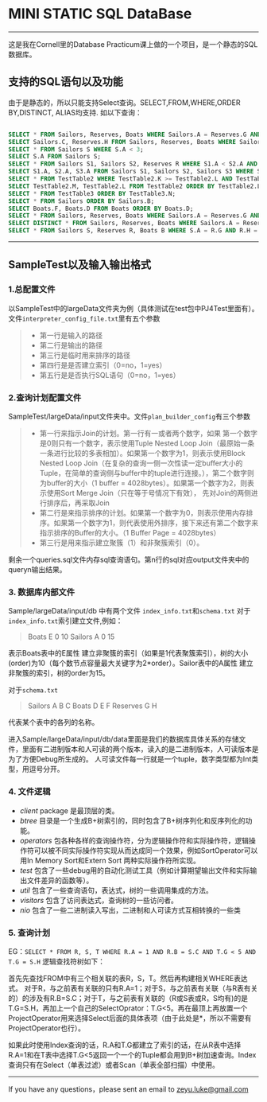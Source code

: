 # MINI STATIC SQL DataBase

------

这是我在Cornell里的Database Practicum课上做的一个项目，是一个静态的SQL数据库。
## 支持的SQL语句以及功能
由于是静态的，所以只能支持Select查询。SELECT,FROM,WHERE,ORDER BY,DISTINCT, ALIAS均支持.
如以下查询：
```sql

SELECT * FROM Sailors, Reserves, Boats WHERE Sailors.A = Reserves.G AND Reserves.H = Boats.D;
SELECT Sailors.C, Reserves.H FROM Sailors, Reserves, Boats WHERE Sailors.A = Reserves.G AND Reserves.H = Boats.D AND Sailors.B < 150;
SELECT * FROM Sailors S WHERE S.A < 3;
SELECT S.A FROM Sailors S;
SELECT * FROM Sailors S1, Sailors S2, Reserves R WHERE S1.A < S2.A AND S1.A = R.G;
SELECT S1.A, S2.A, S3.A FROM Sailors S1, Sailors S2, Sailors S3 WHERE S1.A < S2.A AND S2.A < S3.A AND S3.A < 5;
SELECT * FROM TestTable2 WHERE TestTable2.K >= TestTable2.L AND TestTable2.L <= TestTable2.M; 
SELECT TestTable2.M, TestTable2.L FROM TestTable2 ORDER BY TestTable2.L;
SELECT * FROM TestTable3 ORDER BY TestTable3.N;
SELECT * FROM Sailors ORDER BY Sailors.B;
SELECT Boats.F, Boats.D FROM Boats ORDER BY Boats.D;
SELECT * FROM Sailors, Reserves, Boats WHERE Sailors.A = Reserves.G AND Reserves.H = Boats.D ORDER BY Sailors.C;
SELECT DISTINCT * FROM Sailors, Reserves, Boats WHERE Sailors.A = Reserves.G AND Reserves.H = Boats.D ORDER BY Sailors.C, Boats.F;
SELECT * FROM Sailors S, Reserves R, Boats B WHERE S.A = R.G AND R.H = B.D ORDER BY S.C;

```
------
## SampleTest以及输入输出格式
### 1.总配置文件
以SampleTest中的largeData文件夹为例（具体测试在test包中PJ4Test里面有）。文件`interpreter_config_file.txt`里有五个参数
> * 第一行是输入的路径
> * 第二行是输出的路径
> * 第三行是临时用来排序的路径
> * 第四行是是否建立索引（0=no，1=yes）
> * 第五行是是否执行SQL语句（0=no，1=yes）

### 2.查询计划配置文件
SampleTest/largeData/input文件夹中。文件`plan_builder_config`有三个参数
> * 第一行来指示Join的计划。第一行有一或者两个数字，如果 第一个数字是0则只有一个数字，表示使用Tuple Nested Loop Join（最原始一条一条进行比较的多表相加）。如果第一个数字为1，则表示使用Block Nested Loop Join（在复杂的查询一侧一次性读一定buffer大小的Tuple，在简单的查询侧与buffer中的tuple进行连接。），第二个数字则为buffer的大小（1 buffer = 4028bytes）。如果第一个数字为2，则表示使用Sort Merge Join（只在等于号情况下有效）， 先对Join的两侧进行排序后，再采取Join
> * 第二行是来指示排序的计划。如果第一个数字为0，则表示使用内存排序。如果第一个数字为1，则代表使用外排序，接下来还有第二个数字来指示排序的Buffer的大小。（1 Buffer Page = 4028bytes）
> * 第三行是用来指示建立聚簇（1）和非聚簇索引（0）。

剩余一个queries.sql文件内存sql查询语句。第n行的sql对应output文件夹中的queryn输出结果。
### 3. 数据库内部文件
Sample/largeData/input/db 中有两个文件 `index_info.txt`和`schema.txt`
对于`index_info.txt`索引建立文件,例如：
>Boats E 0 10
>Sailors A 0 15

表示Boats表中的E属性 建立非聚簇的索引（如果是1代表聚簇索引），树的大小(order)为10（每个数节点容量最大关键字为2*order）。Sailor表中的A属性 建立非聚簇的索引，树的order为15。

对于`schema.txt`
>Sailors A B C
Boats D E F
Reserves G H

代表某个表中的各列的名称。

进入Sample/largeData/input/db/data里面是我们的数据库具体关系的存储文件，里面有二进制版本和人可读的两个版本，读入的是二进制版本，人可读版本是为了方便Debug所生成的。
人可读文件每一行就是一个tuple，数字类型都为Int类型，用逗号分开。

### 4. 文件逻辑 
*  _client_ package 是最顶层的类。
*  _btree_ 目录是一个生成B+树索引的，同时包含了B+树序列化和反序列化的功能。
*  _operators_ 包各种各样的查询操作符，分为逻辑操作符和实际操作符，逻辑操作符可以被不同实际操作符实现从而达成同一个效果，例如SortOperator可以用In Memory Sort和Extern Sort 两种实际操作符所实现。
*  _test_ 包含了一些debug用的自动化测试工具（例如计算期望输出文件和实际输出文件差异的函数等）。
*  _util_ 包含了一些查询语句，表达式，树的一些调用集成的方法。
*  _visitors_ 包含了访问表达式，查询树的一些访问者。
*  _nio_ 包含了一些二进制读入写出，二进制和人可读方式互相转换的一些类

### 5. 查询计划
EG：`SELECT * FROM R, S, T WHERE R.A = 1 AND R.B = S.C AND T.G < 5 AND T.G = S.H`
逻辑查找符树如下：


首先先查找FROM中有三个相关联的表R，S，T。然后再构建相关WHERE表达式。
对于R，与之前表有关联的只有R.A=1；对于S，与之前表有关联（与R表有关的）的涉及有R.B=S.C；对于T，与之前表有关联的（R或S表或R，S均有)的是T.G=S.H，再加上一个自己的SelectOprator：T.G<5。再在最顶上再放置一个ProjectOperator用来选择Select后面的具体表项（由于此处是*，所以不需要有ProjectOperator也行）。

如果此时使用Index查询的话，R.A和T.G都建立了索引的话，在从R表中选择R.A=1和在T表中选择T.G<5返回一个一个的Tuple都会用到B+树加速查询。Index查询只有在Select（单表过滤）或者Scan（单表全部扫描）中使用。

------

If you have any questions，please sent an email to zeyu.luke@gmail.com
